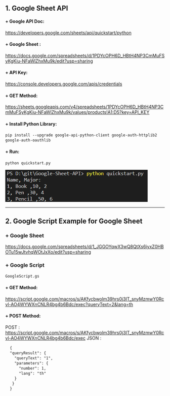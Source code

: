 ## 1. Google Sheet API

#### + Google API Doc:  
https://developers.google.com/sheets/api/quickstart/python

#### + Google Sheet :  
https://docs.google.com/spreadsheets/d/1PDYcOPH6D_HBtH4NP3CmMuFSyKgKiu-NFaWlZhxMu9k/edit?usp=sharing

#### + API Key:  
https://console.developers.google.com/apis/credentials

#### + GET Method:  
https://sheets.googleapis.com/v4/spreadsheets/1PDYcOPH6D_HBtH4NP3CmMuFSyKgKiu-NFaWlZhxMu9k/values/products!A1:D5?key=API_KEY

#### + Install Python Library:  
```
pip install --upgrade google-api-python-client google-auth-httplib2 google-auth-oauthlib
```
#### + Run:   
```python
python quickstart.py
```
![Google Sheet Data](googlesheet.png)

---  

## 2. Google Script Example for Google Sheet  

### + Google Sheet
https://docs.google.com/spreadsheets/d/1_JGGOYqwX3wQ8QtXs6iyxZ0HBOTu15wJtvhqWOtJxXo/edit?usp=sharing


### + Google Script 
```
GoogleScript.gs
```

#### + GET Method:  
https://script.google.com/macros/s/AKfycbwolm39hrs0j3IT_snyMzmwY0Rcvl-AO4WYWXnCNLR4bg4b6Bdc/exec?queryText=2&lang=th


#### + POST Method:  
POST : https://script.google.com/macros/s/AKfycbwolm39hrs0j3IT_snyMzmwY0Rcvl-AO4WYWXnCNLR4bg4b6Bdc/exec
JSON :   
```
  {
  "queryResult": {
    "queryText": "1",
    "parameters": {
      "number": 1,
      "lang": "th"
    }
   }
  }
```